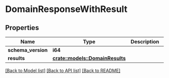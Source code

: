 # DomainResponseWithResult

## Properties

Name | Type | Description | Notes
------------ | ------------- | ------------- | -------------
**schema_version** | **i64** |  | 
**results** | [**crate::models::DomainResults**](.md) |  | 

[[Back to Model list]](../README.md#documentation-for-models) [[Back to API list]](../README.md#documentation-for-api-endpoints) [[Back to README]](../README.md)


